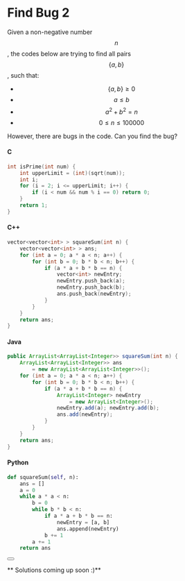 # Find Bug 2

Given a non-negative number $$n$$, the codes below are trying to find all pairs $$\{a,b\}$$, such that:

* $$\{a,b\} \ge 0$$
* $$a \le b$$
* $$a^2 + b^2 = n$$
* $$0 \le n \le 100000$$

However, there are bugs in the code. Can you find the bug?

#### C

``` c
int isPrime(int num) {
    int upperLimit = (int)(sqrt(num));
    int i;
    for (i = 2; i <= upperLimit; i++) {
	    if (i < num && num % i == 0) return 0;
	}
    return 1;
}
```

#### C++

``` c++
vector<vector<int> > squareSum(int n) {
	vector<vector<int> > ans;
	for (int a = 0; a * a < n; a++) {
		for (int b = 0; b * b < n; b++) {
			if (a * a + b * b == n) {
				vector<int> newEntry; 
				newEntry.push_back(a);
				newEntry.push_back(b);
				ans.push_back(newEntry);
			}
		}
	}
	return ans;
}
```

#### Java
``` java
public ArrayList<ArrayList<Integer>> squareSum(int n) {
	ArrayList<ArrayList<Integer>> ans 
	    = new ArrayList<ArrayList<Integer>>();
	for (int a = 0; a * a < n; a++) {
		for (int b = 0; b * b < n; b++) {
			if (a * a + b * b == n) {
				ArrayList<Integer> newEntry 
				    = new ArrayList<Integer>();
				newEntry.add(a); newEntry.add(b);
				ans.add(newEntry);
			}
		}
	}
	return ans;
}
```
#### Python

``` python
def squareSum(self, n):
	ans = []
	a = 0
	while a * a < n:
		b = 0
		while b * b < n:
			if a * a + b * b == n:
				newEntry = [a, b]
				ans.append(newEntry)
			b += 1
		a += 1
	return ans
```

<button class="section" target="solution" show="Show solution" hide="Hide solution"></button>

<!--sec data-title="Solution" data-id="solution" data-show=false ces-->
** Solutions coming up soon :)**
<!--endsec-->